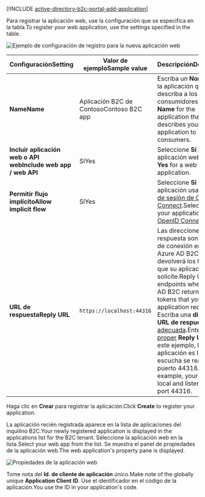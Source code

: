 [!INCLUDE [active-directory-b2c-portal-add-application](active-directory-b2c-portal-add-application.md)]

<span data-ttu-id="5e436-101">Para registrar la aplicación web, use la configuración que se especifica en la tabla.</span><span class="sxs-lookup"><span data-stu-id="5e436-101">To register your web application, use the settings specified in the table.</span></span>

![Ejemplo de configuración de registro para la nueva aplicación web](./media/active-directory-b2c-register-web-app/b2c-new-app-settings.png)

| <span data-ttu-id="5e436-103">Configuración</span><span class="sxs-lookup"><span data-stu-id="5e436-103">Setting</span></span>      | <span data-ttu-id="5e436-104">Valor de ejemplo</span><span class="sxs-lookup"><span data-stu-id="5e436-104">Sample value</span></span>  | <span data-ttu-id="5e436-105">Descripción</span><span class="sxs-lookup"><span data-stu-id="5e436-105">Description</span></span>                                        |
| ------------ | ------- | -------------------------------------------------- |
| <span data-ttu-id="5e436-106">**Name**</span><span class="sxs-lookup"><span data-stu-id="5e436-106">**Name**</span></span> | <span data-ttu-id="5e436-107">Aplicación B2C de Contoso</span><span class="sxs-lookup"><span data-stu-id="5e436-107">Contoso B2C app</span></span> | <span data-ttu-id="5e436-108">Escriba un **Nombre** para la aplicación que la describa a los consumidores.</span><span class="sxs-lookup"><span data-stu-id="5e436-108">Enter a **Name** for the application that describes your application to consumers.</span></span> | 
| <span data-ttu-id="5e436-109">**Incluir aplicación web o API web**</span><span class="sxs-lookup"><span data-stu-id="5e436-109">**Include web app / web API**</span></span> | <span data-ttu-id="5e436-110">Sí</span><span class="sxs-lookup"><span data-stu-id="5e436-110">Yes</span></span> | <span data-ttu-id="5e436-111">Seleccione **Sí** para una aplicación web.</span><span class="sxs-lookup"><span data-stu-id="5e436-111">Select **Yes** for a web application.</span></span> |
| <span data-ttu-id="5e436-112">**Permitir flujo implícito**</span><span class="sxs-lookup"><span data-stu-id="5e436-112">**Allow implicit flow**</span></span> | <span data-ttu-id="5e436-113">Sí</span><span class="sxs-lookup"><span data-stu-id="5e436-113">Yes</span></span> | <span data-ttu-id="5e436-114">Seleccione **Sí** si su aplicación usa el [inicio de sesión de OpenID Connect](../articles/active-directory-b2c/active-directory-b2c-reference-oidc.md).</span><span class="sxs-lookup"><span data-stu-id="5e436-114">Select **Yes** if your application uses [OpenID Connect sign-in](../articles/active-directory-b2c/active-directory-b2c-reference-oidc.md)</span></span> |
| <span data-ttu-id="5e436-115">**URL de respuesta**</span><span class="sxs-lookup"><span data-stu-id="5e436-115">**Reply URL**</span></span> | `https://localhost:44316` | <span data-ttu-id="5e436-116">Las direcciones URL de respuesta son puntos de conexión en los que Azure AD B2C devolverá los tokens que su aplicación solicite.</span><span class="sxs-lookup"><span data-stu-id="5e436-116">Reply URLs are endpoints where Azure AD B2C returns any tokens that your application requests.</span></span> <span data-ttu-id="5e436-117">Escriba una **dirección URL de respuesta** [adecuada](../articles/active-directory-b2c/active-directory-b2c-app-registration.md#choosing-a-web-app-or-api-reply-url).</span><span class="sxs-lookup"><span data-stu-id="5e436-117">Enter [a proper](../articles/active-directory-b2c/active-directory-b2c-app-registration.md#choosing-a-web-app-or-api-reply-url) **Reply URL**.</span></span> <span data-ttu-id="5e436-118">En este ejemplo, la aplicación es local y la escucha se realiza en el puerto 44316.</span><span class="sxs-lookup"><span data-stu-id="5e436-118">In this example, your app is local and listening on port 44316.</span></span> |

<span data-ttu-id="5e436-119">Haga clic en **Crear** para registrar la aplicación.</span><span class="sxs-lookup"><span data-stu-id="5e436-119">Click **Create** to register your application.</span></span>

<span data-ttu-id="5e436-120">La aplicación recién registrada aparece en la lista de aplicaciones del inquilino B2C.</span><span class="sxs-lookup"><span data-stu-id="5e436-120">Your newly registered application is displayed in the applications list for the B2C tenant.</span></span> <span data-ttu-id="5e436-121">Seleccione la aplicación web en la lista.</span><span class="sxs-lookup"><span data-stu-id="5e436-121">Select your web app from the list.</span></span> <span data-ttu-id="5e436-122">Se muestra el panel de propiedades de la aplicación web.</span><span class="sxs-lookup"><span data-stu-id="5e436-122">The web application's property pane is displayed.</span></span>

![Propiedades de la aplicación web](./media/active-directory-b2c-register-web-app/b2c-web-app-properties.png)

<span data-ttu-id="5e436-124">Tome nota del **Id. de cliente de aplicación** único.</span><span class="sxs-lookup"><span data-stu-id="5e436-124">Make note of the globally unique **Application Client ID**.</span></span> <span data-ttu-id="5e436-125">Use el identificador en el código de la aplicación.</span><span class="sxs-lookup"><span data-stu-id="5e436-125">You use the ID in your application's code.</span></span>